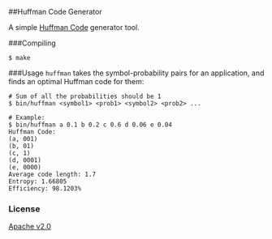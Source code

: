 ##Huffman Code Generator

A simple [Huffman Code](https://en.wikipedia.org/wiki/Huffman_coding) generator tool.

###Compiling
```
$ make
```

###Usage
```huffman``` takes the symbol-probability pairs for an application, and finds an optimal Huffman code for them:

```
# Sum of all the probabilities should be 1
$ bin/huffman <symbol1> <prob1> <symbol2> <prob2> ...

# Example:
$ bin/huffman a 0.1 b 0.2 c 0.6 d 0.06 e 0.04
Huffman Code:
(a, 001)
(b, 01)
(c, 1)
(d, 0001)
(e, 0000)
Average code length: 1.7
Entropy: 1.66805
Efficiency: 98.1203%
```

### License

[Apache v2.0](https://github.com/udeyrishi/huffman_code_gen/blob/master/LICENSE)